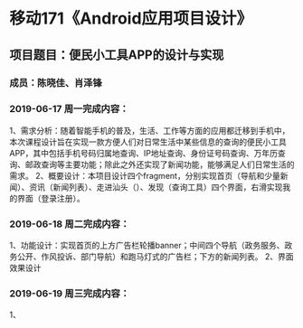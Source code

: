 # 移动171《Android应用项目设计》
## 项目题目：便民小工具APP的设计与实现
### 成员：陈晓佳、肖泽锋

### 2019-06-17 周一完成内容：
1、需求分析：随着智能手机的普及，生活、工作等方面的应用都迁移到手机中，本次课程设计旨在实现一款方便人们对日常生活中某些信息的查询的便民小工具APP，其中包括手机号码归属地查询、IP地址查询、身份证号码查询、万年历查询、邮政查询等主要功能；除此之外还实现了新闻功能，能够满足人们日常生活的需求。
2、概要设计：本项目设计四个fragment，分别实现首页（导航和少量新闻）、资讯（新闻列表）、走进汕头（）、发现（查询工具）四个界面，右滑实现我的界面（登录注册）。


### 2019-06-18 周二完成内容：
1、功能设计：实现首页的上方广告栏轮播banner；中间四个导航（政务服务、政务公开、作风投诉、部门导航）和跑马灯式的广告栏；下方的新闻列表。
2、界面效果设计


### 2019-06-19 周三完成内容：
1、
